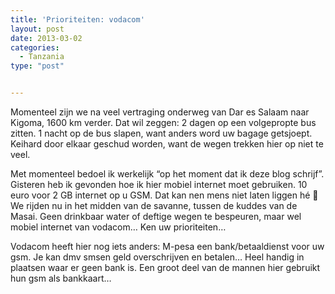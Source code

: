 ```yaml
---
title: 'Prioriteiten: vodacom'
layout: post
date: 2013-03-02
categories:
  - Tanzania
type: "post"


---
```

Momenteel zijn we na veel vertraging onderweg van Dar es Salaam naar Kigoma, 1600 km verder. Dat wil zeggen: 2 dagen op een volgepropte bus zitten. 1 nacht op de bus slapen, want anders word uw bagage getsjoept. Keihard door elkaar geschud worden, want de wegen trekken hier op niet te veel.

Met momenteel bedoel ik werkelijk &#8220;op het moment dat ik deze blog schrijf&#8221;. Gisteren heb ik gevonden hoe ik hier mobiel internet moet gebruiken. 10 euro voor 2 GB internet op u GSM. Dat kan nen mens niet laten liggen hé  🙂 We rijden nu in het midden van de savanne, tussen de kuddes van de Masai. Geen drinkbaar water of deftige wegen te bespeuren, maar wel mobiel internet van vodacom&#8230; Ken uw prioriteiten&#8230;

Vodacom heeft hier nog iets anders: M-pesa een bank/betaaldienst voor uw gsm. Je kan dmv smsen geld overschrijven en betalen&#8230; Heel handig in plaatsen waar er geen bank is. Een groot deel van de mannen hier gebruikt hun gsm als bankkaart&#8230;

